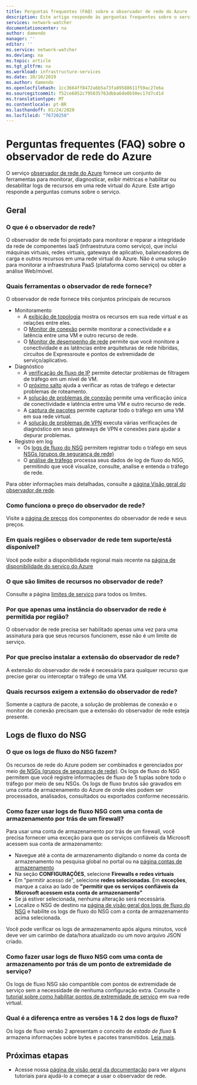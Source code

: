 ```yaml
---
title: Perguntas frequentes (FAQ) sobre o observador de rede do Azure | Microsoft Docs
description: Este artigo responde às perguntas frequentes sobre o serviço observador de rede do Azure.
services: network-watcher
documentationcenter: na
author: damendo
manager: ''
editor: ''
ms.service: network-watcher
ms.devlang: na
ms.topic: article
ms.tgt_pltfrm: na
ms.workload: infrastructure-services
ms.date: 10/10/2019
ms.author: damendo
ms.openlocfilehash: 1cc3664ff8472a6b5a73fa89588611f59ac27e6a
ms.sourcegitcommit: f52ce6052c795035763dbba6de0b50ec17d7cd1d
ms.translationtype: MT
ms.contentlocale: pt-BR
ms.lasthandoff: 01/24/2020
ms.locfileid: "76720258"
---
```

# <a name="frequently-asked-questions-faq-about-azure-network-watcher"></a>Perguntas frequentes (FAQ) sobre o observador de rede do Azure
O serviço [observador de rede do Azure](https://docs.microsoft.com/azure/network-watcher/network-watcher-monitoring-overview) fornece um conjunto de ferramentas para monitorar, diagnosticar, exibir métricas e habilitar ou desabilitar logs de recursos em uma rede virtual do Azure. Este artigo responde a perguntas comuns sobre o serviço.

## <a name="general"></a>Geral

### <a name="what-is-network-watcher"></a>O que é o observador de rede?
O observador de rede foi projetado para monitorar e reparar a integridade da rede de componentes IaaS (infraestrutura como serviço), que inclui máquinas virtuais, redes virtuais, gateways de aplicativo, balanceadores de carga e outros recursos em uma rede virtual do Azure. Não é uma solução para monitorar a infraestrutura PaaS (plataforma como serviço) ou obter a análise Web/móvel.

### <a name="what-tools-does-network-watcher-provide"></a>Quais ferramentas o observador de rede fornece?
O observador de rede fornece três conjuntos principais de recursos
* Monitoramento
  * A [exibição de topologia](https://docs.microsoft.com/azure/network-watcher/view-network-topology) mostra os recursos em sua rede virtual e as relações entre eles.
  * O [Monitor de conexão](https://docs.microsoft.com/azure/network-watcher/connection-monitor) permite monitorar a conectividade e a latência entre uma VM e outro recurso de rede.
  * O [Monitor de desempenho de rede](https://docs.microsoft.com/azure/azure-monitor/insights/network-performance-monitor) permite que você monitore a conectividade e as latências entre arquiteturas de rede híbridas, circuitos de Expressroute e pontos de extremidade de serviço/aplicativo.  
* Diagnóstico
  * A [verificação de fluxo de IP](https://docs.microsoft.com/azure/network-watcher/network-watcher-ip-flow-verify-overview) permite detectar problemas de filtragem de tráfego em um nível de VM.
  * O [próximo salto](https://docs.microsoft.com/azure/network-watcher/network-watcher-next-hop-overview) ajuda a verificar as rotas de tráfego e detectar problemas de roteamento.
  * A [solução de problemas de conexão](https://docs.microsoft.com/azure/network-watcher/network-watcher-connectivity-portal) permite uma verificação única de conectividade e latência entre uma VM e outro recurso de rede.
  * A [captura de pacotes](https://docs.microsoft.com/azure/network-watcher/network-watcher-packet-capture-overview) permite capturar todo o tráfego em uma VM em sua rede virtual.
  * A [solução de problemas de VPN](https://docs.microsoft.com/azure/network-watcher/network-watcher-troubleshoot-overview) executa várias verificações de diagnóstico em seus gateways de VPN e conexões para ajudar a depurar problemas.
* Registro em log
  * Os [logs de fluxo do NSG](https://docs.microsoft.com/azure/network-watcher/network-watcher-nsg-flow-logging-overview) permitem registrar todo o tráfego em seus [NSGs (grupos de segurança de rede)](https://docs.microsoft.com/azure/virtual-network/security-overview)
  * O [análise de tráfego](https://docs.microsoft.com/azure/network-watcher/traffic-analytics) processa seus dados de log de fluxo do NSG, permitindo que você visualize, consulte, analise e entenda o tráfego de rede.


Para obter informações mais detalhadas, consulte a [página Visão geral do observador de rede](https://docs.microsoft.com/azure/network-watcher/network-watcher-monitoring-overview).


### <a name="how-does-network-watcher-pricing-work"></a>Como funciona o preço do observador de rede?
Visite a [página de preços](https://azure.microsoft.com/pricing/details/network-watcher/) dos componentes do observador de rede e seus preços.

### <a name="which-regions-is-network-watcher-supportedavailable-in"></a>Em quais regiões o observador de rede tem suporte/está disponível?
Você pode exibir a disponibilidade regional mais recente na [página de disponibilidade do serviço do Azure](https://azure.microsoft.com/global-infrastructure/services/?products=network-watcher)

### <a name="what-are-resource-limits-on-network-watcher"></a>O que são limites de recursos no observador de rede?
Consulte a página [limites de serviço](https://docs.microsoft.com/azure/azure-resource-manager/management/azure-subscription-service-limits#network-watcher-limits) para todos os limites.  

### <a name="why-is-only-one-instance-of-network-watcher-allowed-per-region"></a>Por que apenas uma instância do observador de rede é permitida por região?
O observador de rede precisa ser habilitado apenas uma vez para uma assinatura para que seus recursos funcionem, esse não é um limite de serviço.

### <a name="why-do-i-need-to-install-the-network-watcher-extension"></a>Por que preciso instalar a extensão do observador de rede? 
A extensão do observador de rede é necessária para qualquer recurso que precise gerar ou interceptar o tráfego de uma VM. 

### <a name="which-features-require-the-network-watcher-extension"></a>Quais recursos exigem a extensão do observador de rede?
Somente a captura de pacote, a solução de problemas de conexão e o monitor de conexão precisam que a extensão do observador de rede esteja presente.

## <a name="nsg-flow-logs"></a>Logs de fluxo do NSG

### <a name="what-does-nsg-flow-logs-do"></a>O que os logs de fluxo do NSG fazem?
Os recursos de rede do Azure podem ser combinados e gerenciados por meio [de NSGs (grupos de segurança de rede)](https://docs.microsoft.com/azure/virtual-network/security-overview). Os logs de fluxo do NSG permitem que você registre informações de fluxo de 5 tuplas sobre todo o tráfego por meio de seu NSGs. Os logs de fluxo brutos são gravados em uma conta de armazenamento do Azure de onde eles podem ser processados, analisados, consultados ou exportados conforme necessário.

### <a name="how-do-i-use-nsg-flow-logs-with-a-storage-account-behind-a-firewall"></a>Como fazer usar logs de fluxo NSG com uma conta de armazenamento por trás de um firewall?

Para usar uma conta de armazenamento por trás de um firewall, você precisa fornecer uma exceção para que os serviços confiáveis da Microsoft acessem sua conta de armazenamento:

* Navegue até a conta de armazenamento digitando o nome da conta de armazenamento na pesquisa global no portal ou na [página contas de armazenamento](https://ms.portal.azure.com/#blade/HubsExtension/BrowseResource/resourceType/Microsoft.Storage%2FStorageAccounts)
* Na seção **CONFIGURAÇÕES**, selecione **Firewalls e redes virtuais**
* Em "permitir acesso de", selecione **redes selecionadas**. Em **exceções**, marque a caixa ao lado de **"permitir que os serviços confiáveis da Microsoft acessem esta conta de armazenamento"** 
* Se já estiver selecionada, nenhuma alteração será necessária.  
* Localize o NSG de destino na [página de visão geral dos logs de fluxo do NSG](https://ms.portal.azure.com/#blade/Microsoft_Azure_Network/NetworkWatcherMenuBlade/flowLogs) e habilite os logs de fluxo do NSG com a conta de armazenamento acima selecionada.

Você pode verificar os logs de armazenamento após alguns minutos, você deve ver um carimbo de data/hora atualizado ou um novo arquivo JSON criado.

### <a name="how-do-i-use-nsg-flow-logs-with-a-storage-account-behind-a-service-endpoint"></a>Como fazer usar logs de fluxo NSG com uma conta de armazenamento por trás de um ponto de extremidade de serviço?

Os logs de fluxo NSG são compantible com pontos de extremidade de serviço sem a necessidade de nenhuma configuração extra. Consulte o [tutorial sobre como habilitar pontos de extremidade de serviço](https://docs.microsoft.com/azure/virtual-network/tutorial-restrict-network-access-to-resources#enable-a-service-endpoint) em sua rede virtual.


### <a name="what-is-the-difference-between-flow-logs-versions-1--2"></a>Qual é a diferença entre as versões 1 & 2 dos logs de fluxo?
Os logs de fluxo versão 2 apresentam o conceito de *estado de fluxo* & armazena informações sobre bytes e pacotes transmitidos. [Leia mais](https://docs.microsoft.com/azure/network-watcher/network-watcher-nsg-flow-logging-overview#log-file).

## <a name="next-steps"></a>Próximas etapas
 - Acesse nossa [página de visão geral da documentação](https://docs.microsoft.com/azure/network-watcher/) para ver alguns tutoriais para ajudá-lo a começar a usar o observador de rede.

